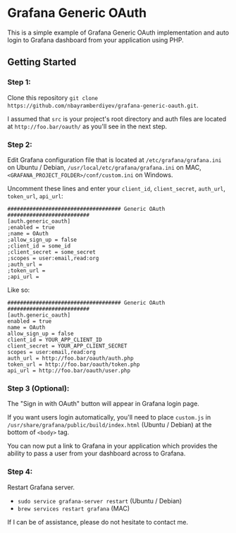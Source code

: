 # Grafana Generic OAuth
This is a simple example of Grafana Generic OAuth implementation and auto login to Grafana dashboard from your application using PHP.

## Getting Started

### Step 1:
Clone this repository `git clone https://github.com/nbayramberdiyev/grafana-generic-oauth.git`.

I assumed that `src` is your project's root directory and auth files are located at `http://foo.bar/oauth/` as you'll see in the next step.

### Step 2:
Edit Grafana configuration file that is located at `/etc/grafana/grafana.ini` on Ubuntu / Debian, `/usr/local/etc/grafana/grafana.ini` on MAC, `<GRAFANA_PROJECT_FOLDER>/conf/custom.ini` on Windows.

Uncomment these lines and enter your `client_id`, `client_secret`, `auth_url`, `token_url`, `api_url`:
```
#################################### Generic OAuth ##########################
[auth.generic_oauth]
;enabled = true
;name = OAuth
;allow_sign_up = false
;client_id = some_id
;client_secret = some_secret
;scopes = user:email,read:org
;auth_url =
;token_url =
;api_url =
```
Like so:
```
#################################### Generic OAuth ##########################
[auth.generic_oauth]
enabled = true
name = OAuth
allow_sign_up = false
client_id = YOUR_APP_CLIENT_ID
client_secret = YOUR_APP_CLIENT_SECRET
scopes = user:email,read:org
auth_url = http://foo.bar/oauth/auth.php
token_url = http://foo.bar/oauth/token.php
api_url = http://foo.bar/oauth/user.php
```

### Step 3 (Optional):
The "Sign in with OAuth" button will appear in Grafana login page.

If you want users login automatically, you'll need to place `custom.js` in `/usr/share/grafana/public/build/index.html` (Ubuntu / Debian) at the bottom of `<body>` tag.

You can now put a link to Grafana in your application which provides the ability to pass a user from your dashboard across to Grafana. 

### Step 4:
Restart Grafana server.
- `sudo service grafana-server restart` (Ubuntu / Debian)
- `brew services restart grafana` (MAC)

If I can be of assistance, please do not hesitate to contact me.